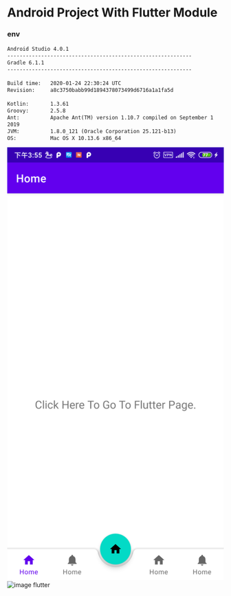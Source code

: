 # Android Project With Flutter Module

### env

```
Android Studio 4.0.1
------------------------------------------------------------
Gradle 6.1.1
------------------------------------------------------------

Build time:   2020-01-24 22:30:24 UTC
Revision:     a8c3750babb99d1894378073499d6716a1a1fa5d

Kotlin:       1.3.61
Groovy:       2.5.8
Ant:          Apache Ant(TM) version 1.10.7 compiled on September 1 2019
JVM:          1.8.0_121 (Oracle Corporation 25.121-b13)
OS:           Mac OS X 10.13.6 x86_64
```

![image android](./screenshot/1599465325.png)
![image flutter](./pictures/1599465355.png)
